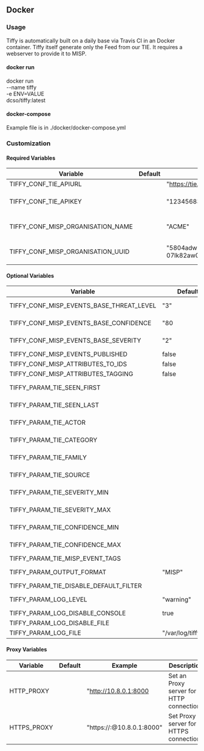 ## Docker

### Usage

Tiffy is automatically built on a daily base via Travis CI in an Docker container.
Tiffy itself generate only the Feed from our TIE. It requires a webserver to provide it to MISP.

#### docker run

docker run \
    --name tiffy \
    -e ENV=VALUE \
    dcso/tiffy:latest

#### docker-compose

Example file is in ./docker/docker-compose.yml

### Customization

#### Required Variables

| Variable                          | Default | Example                                | Description                    |
| --------------------------------- | ------- | -------------------------------------- | ------------------------------ |
| TIFFY_CONF_TIE_APIURL             |         | "https://tie.dcso.de/v1/api"           | URL to TIE.                    |
| TIFFY_CONF_TIE_APIKEY             |         | "12345683127481209123789"              | API token for TIE access       |
| TIFFY_CONF_MISP_ORGANISATION_NAME |         | "ACME"                                 | Name of your MISP organization |
| TIFFY_CONF_MISP_ORGANISATION_UUID |         | "5804adw2-12fe-1234-34av-07lk82aw012a" | UUID of your MISP organization |

#### Optional Variables

| Variable                                 | Default              | Example                  | Description                                                       |
| ---------------------------------------- | -------------------- | ------------------------ | ----------------------------------------------------------------- |
| TIFFY_CONF_MISP_EVENTS_BASE_THREAT_LEVEL | "3"                  |                          | IoC will get this threat level if it is added                     |
| TIFFY_CONF_MISP_EVENTS_BASE_CONFIDENCE   | "80                  |                          | IoC will get this confidence if it is added                       |
| TIFFY_CONF_MISP_EVENTS_BASE_SEVERITY     | "2"                  |                          | IoC will get this severity if it is added                         |
| TIFFY_CONF_MISP_EVENTS_PUBLISHED         | false                |                          | IoC will get published in MISP                                    |
| TIFFY_CONF_MISP_ATTRIBUTES_TO_IDS        | false                |                          | Set IDS flag for this IoC                                         |
| TIFFY_CONF_MISP_ATTRIBUTES_TAGGING       | false                |                          | Tag IoCs                                                          |
| TIFFY_PARAM_TIE_SEEN_FIRST               |                      | "YYYY-MM-DD"             | Download only IoC which are first seen at ... and newer           |
| TIFFY_PARAM_TIE_SEEN_LAST                |                      | "YYYY-MM-DD"             | Download only IoC which are last seen at ... and older            |
| TIFFY_PARAM_TIE_ACTOR                    |                      | "example1,example2"      | Download only IoC with this actor                                 |
| TIFFY_PARAM_TIE_CATEGORY                 |                      | "example1,example2"      | Download only IoC with this category                              |
| TIFFY_PARAM_TIE_FAMILY                   |                      | "example1,example2"      | Download only IoC with this family                                |
| TIFFY_PARAM_TIE_SOURCE                   |                      | "example1,example2"      | Download only IoC from this source                                |
| TIFFY_PARAM_TIE_SEVERITY_MIN             |                      | 2                        | Download only IoC with this minimum severity                      |
| TIFFY_PARAM_TIE_SEVERITY_MAX             |                      | 4                        | Download only IoC with this maximum severity                      |
| TIFFY_PARAM_TIE_CONFIDENCE_MIN           |                      | 2                        | Download only IoC with this minimum confidence                    |
| TIFFY_PARAM_TIE_CONFIDENCE_MAX           |                      | 4                        | Download only IoC with this maximum confidence                    |
| TIFFY_PARAM_TIE_MISP_EVENT_TAGS          |                      | {\"name\":\"tlp:amber\"} | Tag Event with the defined tags                                   |
| TIFFY_PARAM_OUTPUT_FORMAT                | "MISP"               |                          | You can choose the output format of the feed.                     |
| TIFFY_PARAM_TIE_DISABLE_DEFAULT_FILTER   |                      | true / false             | To disable the default TIE filter.                                |
| TIFFY_PARAM_LOG_LEVEL                    | "warning"            |                          | Define one of these log levels: debug,info,warning,error,critical |
| TIFFY_PARAM_LOG_DISABLE_CONSOLE          | true                 | true / false             | Disables log output to stdout                                     |
| TIFFY_PARAM_LOG_DISABLE_FILE             |                      | true / false             | Disables log output to file                                       |
| TIFFY_PARAM_LOG_FILE                     | "/var/log/tiffy.log" |                          | Define the log path                                               |

#### Proxy Variables

| Variable    | Default | Example                               | Description                              |
| ----------- | ------- | ------------------------------------- | ---------------------------------------- |
| HTTP_PROXY  |         | "http://10.8.0.1:8000                 | Set an Proxy server for HTTP connections |
| HTTPS_PROXY |         | "https://<user>:<pass>@10.8.0.1:8000" | Set Proxy server for HTTPS connections   |
